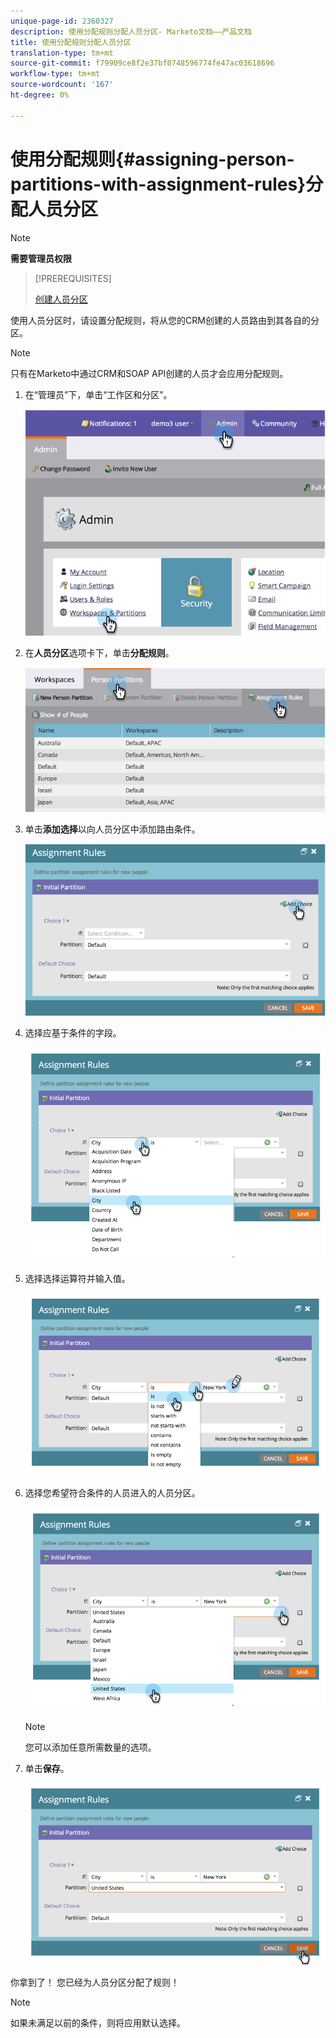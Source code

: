 ```yaml
---
unique-page-id: 2360327
description: 使用分配规则分配人员分区- Marketo文档——产品文档
title: 使用分配规则分配人员分区
translation-type: tm+mt
source-git-commit: f79909ce8f2e37bf0748596774fe47ac03618696
workflow-type: tm+mt
source-wordcount: '167'
ht-degree: 0%

---
```



# 使用分配规则{#assigning-person-partitions-with-assignment-rules}分配人员分区

>[!NOTE]
>
>**需要管理员权限**

>[!PREREQUISITES]
>
>[创建人员分区](/help/marketo/product-docs/administration/workspaces-and-person-partitions/create-a-person-partition.md)

使用人员分区时，请设置分配规则，将从您的CRM创建的人员路由到其各自的分区。

>[!NOTE]
>
>只有在Marketo中通过CRM和SOAP API创建的人员才会应用分配规则。

1. 在“管理员”下，单击“工作区和分区”。

   ![](assets/image2014-9-17-10-3a32-3a55.png)

1. 在&#x200B;**人员分区**&#x200B;选项卡下，单击&#x200B;**分配规则**。

   ![](assets/two-6.png)

1. 单击&#x200B;**添加选择**&#x200B;以向人员分区中添加路由条件。

   ![](assets/three-6.png)

1. 选择应基于条件的字段。

   ![](assets/four-5.png)

1. 选择选择运算符并输入值。

   ![](assets/five-1.png)

1. 选择您希望符合条件的人员进入的人员分区。

   ![](assets/six-1.png)

   >[!NOTE]
   >
   >您可以添加任意所需数量的选项。

1. 单击&#x200B;**保存**。

   ![](assets/seven.png)

你拿到了！ 您已经为人员分区分配了规则！

>[!NOTE]
>
>如果未满足以前的条件，则将应用默认选择。
